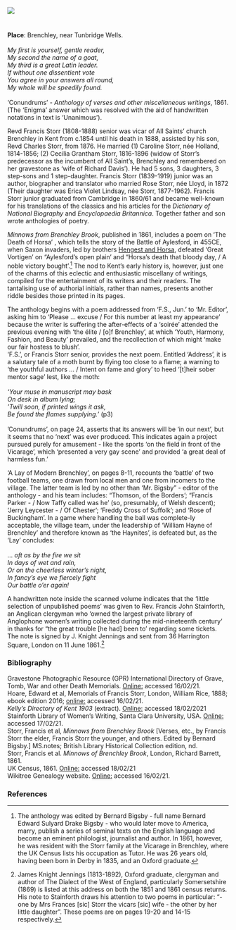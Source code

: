 <a href="https://dev.visual-essays.app"><img src="https://dev-visual-essays.netlify.app/images/ve-button.png"></a> 
<param ve-config title="Francis Storr the Elder and Younger" author="Jacqui Stamp" layout="vtl" banner="/images/banners/19c.jpg">

<param ve-entity eid="Q2197855" aliases="Brenchley">
<param ve-entity eid="Q793057" aliases="Aylesford">

#

**Place**: Brenchley, near Tunbridge Wells.       
<br>
_My first is yourself, gentle reader,   
My second the name of a goat,   
My third is a great Latin leader.   
If without one dissentient vote   
You agree in your answers all round,   
My whole will be speedily found._   
<br>
‘Conundrums’ - _Anthology of verses and other miscellaneous writings_, 1861. (The ‘Enigma’ answer which was resolved with the aid of handwritten notations in text is ‘Unanimous’).
<param ve-image url="https://upload.wikimedia.org/wikipedia/commons/4/4b/Lych_gate%2C_All_Saints%2C_Brenchley._-_geograph.org.uk_-_768719.jpg" label="Lych gate, All Saints, Brenchley, Kent" attribution="Nigel Chadwick, CC BY-SA 2.0, via Wikimedia Commons">

Revd Francis Storr (1808-1888) senior was vicar of All Saints’ church Brenchley in Kent from c.1854 until his death in 1888, assisted by his son, Revd Charles Storr, from 1876. He married (1) Caroline Storr, née Holland, 1814-1856; (2) Cecilia Grantham Storr, 1816-1896 (widow of Storr’s predecessor as the incumbent of All Saint’s, Brenchley and remembered on her gravestone as ‘wife of Richard Davis’). He had 5 sons, 3 daughters, 3 step-sons and 1 step-daughter. Francis Storr (1839-1919) junior was an author, biographer and translator who married Rose Storr, née Lloyd, in 1872 (Their daughter was Erica Violet Lindsay, née Storr, 1877-1962). Francis Storr junior graduated from Cambridge in 1860/61 and became well-known for his translations of the classics and his articles for the _Dictionary of National Biography_ and _Encyclopaedia Britannica_. 
Together father and son wrote anthologies of poetry.
<param ve-image url="https://upload.wikimedia.org/wikipedia/commons/5/58/All_Saints%2C_Brenchley%2C_Kent_-_geograph.org.uk_-_323900.jpg" label="All Saints, Brenchley, Kent"  attribution="John Salmon">

_Minnows from Brenchley Brook_, published in 1861,  includes a poem on ‘The Death of Horsa’ , which tells the story of the Battle of Aylesford, in 455CE, when Saxon invaders, led by brothers [Hengest and Horsa](/medieval/hengestandhorsa), defeated ‘Great Vortigen’ on “Aylesford’s open plain’ and “Horsa’s death that bloody day, / A noble victory bought’.[^ref1]  The nod to Kent’s early history is, however, just one of the charms of this eclectic and enthusiastic miscellany of writings, compiled for the entertainment of its writers and their readers. The tantalising use of authorial initials, rather than names, presents another riddle besides those printed in its pages.
<param ve-image url="https://upload.wikimedia.org/wikipedia/commons/d/d3/Aylesford%2C_Kent_11.jpg" label="Aylesford, Kent" attribution="Simon Burchell, CC BY-SA 4.0, via Wikimedia Commons">

The anthology begins with a poem addressed from ‘F.S., Jun.’ to ‘Mr. Editor’, asking him to ‘Please … excuse / For this number at least my appearance’ because the writer is suffering the after-effects of a ‘soirée’ attended the previous evening with ‘the élite / [o]f Brenchley’, at which ‘Youth, Harmony, Fashion, and Beauty’ prevailed, and the recollection of which might ‘make our fair hostess to blush’. 
<br>
‘F.S.’, or Francis Storr senior, provides the next poem. Entitled ‘Address’, it is a salutary tale of a moth burnt by flying too close to a flame; a warning to ‘the youthful authors … / Intent on fame and glory’ to heed ‘[t]heir sober mentor sage’ lest, like the moth:   
<br>
_‘Your muse in manuscript may bask   
On desk in album lying;   
’Twill soon, if printed wings it ask,    
Be found the flames supplying.’_ (p3)   
<br>
’Conundrums’, on page 24, asserts that its answers will be ‘in our next’, but it seems that no ‘next’ was ever produced. This indicates again a project pursued purely for amusement - like the sports ‘on the field in front of the Vicarage’, which ‘presented a very gay scene’ and provided ‘a great deal of harmless fun.’  
<param ve-image url="https://upload.wikimedia.org/wikipedia/commons/7/7d/The_Old_Vicarage%2C_Brenchley_-_geograph.org.uk_-_1467749.jpg" label="The Old Vicarage, Brenchley" attribution="Nigel Chadwick, CC BY-SA 2.0, via Wikimedia Commons">

‘A Lay of Modern Brenchley’, on pages 8-11, recounts the ‘battle’ of two football teams, one drawn from local men and one from incomers to the village. The latter team is led by no other than ‘Mr. Bigsby” - editor of the anthology - and his team includes: “Thomson, of the Borders’; “Francis Parker - / Now Taffy called was he’ (so, presumably, of Welsh descent); ‘Jerry Leycester - / Of Chester’; ‘Freddy Cross of Suffolk’; and ‘Rose of Buckingham’. In a game where handling the ball was complete-ly acceptable, the village team, under the leadership of ‘William Hayne of Brenchley’ and therefore known as ‘the Haynites’, is defeated but, as the ‘Lay’ concludes:   
<br>
… _oft as by the fire we sit   
In days of wet and rain,   
Or on the cheerless winter’s night,   
In fancy’s eye we fiercely fight   
Our battle o’er again!_  
<param ve-image url="https://upload.wikimedia.org/wikipedia/commons/6/6a/Centre_of_Brenchley_-_geograph.org.uk_-_2515080.jpg" label="Centre of Brenchley" attribution="by N Chadwick, CC BY-SA 2.0, via Wikimedia Commons">

A handwritten note inside the scanned volume indicates that the ‘little selection of unpublished poems’ was given to Rev. Francis John Stainforth, an Anglican clergyman who ‘owned the largest private library of Anglophone women’s writing collected during the mid-nineteenth century’ in thanks for “the great trouble [he had] been to’ regarding some tickets. The note is signed by J. Knight Jennings and sent from 36 Harrington Square, London on 11 June 1861.[^ref2]
<param ve-image url="https://upload.wikimedia.org/wikipedia/commons/2/20/Churchyard_yews%2C_Brenchley.JPG" label="Churchyard Yews, Brenchley" attribution="Poliphilo, CC0, via Wikimedia Commons">

### Bibliography

Gravestone Photographic Resource (GPR) International Directory of Grave, Tomb, War and other Death Memorials. [Online:](https://www.gravestonephotos.com/search/fullnamesearch.php) accessed 16/02/21.       
Hoare, Edward et al, Memorials of Francis Storr, London, William Rice, 1888; ebook edition 2016; [online:](https:/www.gutenberg.org/files/52768/52768-h/52768-h.htm) accessed 16/02/21.      
_Kelly’s Directory of Kent 1903_ (extract). [Online:](https://forebears.io/england/kent/brenchley/matfield) accessed 18/02/2021 Stainforth Library of Women’s Writing, Santa Clara University, USA. [Online:](https://www.stainforth.scu.edu) accessed 17/02/21.   
Storr, Francis et al, _Minnows from Brenchley Brook_ [Verses, etc., by Francis Storr the elder, Francis Storr the younger, and others. Edited by Bernard Bigsby.] MS.notes; British Library Historical Collection edition, nd.    
Storr, Francis et al. _Minnows of Brenchley Brook_, London, Richard Barrett, 1861.      
UK Census, 1861. [Online:](https://ancestry.co.uk) accessed 18/02/21      
Wikitree Genealogy website. [Online:](https://www.wikitree.com/wiki/Storr-213) accessed 16/02/21.    
<param ve-image url="https://upload.wikimedia.org/wikipedia/commons/2/2e/All_Saint%27s_Church%2C_Brenchley_-_geograph.org.uk_-_1274895.jpg" label="All Saint's Church, Brenchley" attribution="Nigel Chadwick, CC BY-SA 2.0, via Wikimedia Commons">

### References

[^ref1]: The anthology was edited by Bernard Bigsby - full name Bernard Edward Sulyard Drake Bigsby - who would later move to America, marry, publish a series of seminal texts on the English language and become an eminent philologist, journalist and author. In 1861, however, he was resident with the Storr family at the Vicarage in Brenchley, where the UK Census lists his occupation as Tutor. He was 26 years old, having been born in Derby in 1835, and an Oxford graduate.
[^ref2]: James Knight Jennings (1813-1892), Oxford graduate, clergyman and author of The Dialect of the West of England, particularly Somersetshire (1869) is listed at this address on both the 1851 and 1861 census returns. His note to Stainforth draws his attention to two poems in particular: “- one by Mrs Frances [sic] Storr the vicars [sic] wife - the other by her little daughter”.  These poems are on pages 19-20 and 14-15 respectively.

